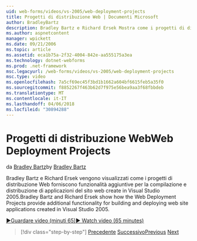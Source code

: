 ```yaml
---
uid: web-forms/videos/vs-2005/web-deployment-projects
title: Progetti di distribuzione Web | Documenti Microsoft
author: BradleyBartz
description: Bradley Bartz e Richard Ersek Mostra come i progetti di distribuzione Web forniscono funzionalità aggiuntive per la compilazione e creare la distribuzione delle applicazioni del sito web...
ms.author: aspnetcontent
manager: wpickett
ms.date: 09/21/2006
ms.topic: article
ms.assetid: eca1b75a-2f32-4004-842e-aa555175a3ea
ms.technology: dotnet-webforms
ms.prod: .net-framework
msc.legacyurl: /web-forms/videos/vs-2005/web-deployment-projects
msc.type: video
ms.openlocfilehash: 7a5cf69ec45f3bd1b1662a604bf6615feb5a35f0
ms.sourcegitcommit: f8852267f463b62d7f975e56bea9aa3f68fbbdeb
ms.translationtype: MT
ms.contentlocale: it-IT
ms.lasthandoff: 04/06/2018
ms.locfileid: "30894288"
---
```

<a name="web-deployment-projects"></a><span data-ttu-id="d4c40-103">Progetti di distribuzione Web</span><span class="sxs-lookup"><span data-stu-id="d4c40-103">Web Deployment Projects</span></span>
====================
<span data-ttu-id="d4c40-104">da [Bradley Bartz](https://github.com/BradleyBartz)</span><span class="sxs-lookup"><span data-stu-id="d4c40-104">by [Bradley Bartz](https://github.com/BradleyBartz)</span></span>

<span data-ttu-id="d4c40-105">Bradley Bartz e Richard Ersek vengono visualizzati come i progetti di distribuzione Web forniscono funzionalità aggiuntive per la compilazione e distribuzione di applicazioni del sito web create in Visual Studio 2005.</span><span class="sxs-lookup"><span data-stu-id="d4c40-105">Bradley Bartz and Richard Ersek show how the Web Deployment Projects provide additional functionality for building and deploying web site applications created in Visual Studio 2005.</span></span>

[<span data-ttu-id="d4c40-106">&#9654;Guardare video (minuti 65)</span><span class="sxs-lookup"><span data-stu-id="d4c40-106">&#9654; Watch video (65 minutes)</span></span>](https://channel9.msdn.com/Blogs/ASP-NET-Site-Videos/web-deployment-projects)

> [!div class="step-by-step"]
> <span data-ttu-id="d4c40-107">[Precedente](how-do-i-enable-code-coverage-and-profiling-in-production-applications.md)
> [Successivo](web-application-projects-web-deployment-projects.md)</span><span class="sxs-lookup"><span data-stu-id="d4c40-107">[Previous](how-do-i-enable-code-coverage-and-profiling-in-production-applications.md)
[Next](web-application-projects-web-deployment-projects.md)</span></span>
